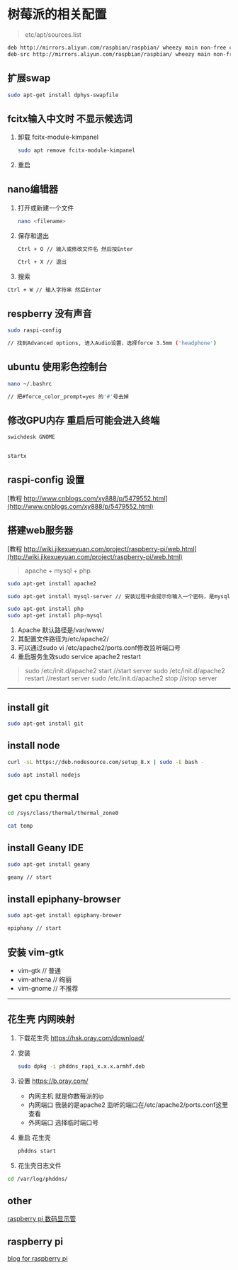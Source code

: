 # 树莓派的相关配置

> etc/apt/sources.list

```sh
deb http://mirrors.aliyun.com/raspbian/raspbian/ wheezy main non-free contrib
deb-src http://mirrors.aliyun.com/raspbian/raspbian/ wheezy main non-free contrib
```

## 扩展swap

```sh
sudo apt-get install dphys-swapfile
```

## fcitx输入中文时 不显示候选词

1. 卸载 fcitx-module-kimpanel

    ```sh
    sudo apt remove fcitx-module-kimpanel
    ```

2. 重启

## nano编辑器

1. 打开或新建一个文件

    ```sh
    nano <filename>
    ```

2. 保存和退出

    ```txt
    Ctrl + O // 输入或修改文件名 然后按Enter

    Ctrl + X // 退出
    ```

3. 搜索

```txt
Ctrl + W // 输入字符串 然后Enter
```

## respberry 没有声音

```sh
sudo raspi-config

// 找到Advanced options, 进入Audio设置，选择force 3.5mm ('headphone')

```

## ubuntu 使用彩色控制台

```sh
nano ~/.bashrc

// 把#force_color_prompt=yes 的'#'号去掉
```

## 修改GPU内存 重启后可能会进入终端

```sh
swichdesk GNOME


startx

```

## raspi-config 设置

[教程 http://www.cnblogs.com/xy888/p/5479552.html](http://www.cnblogs.com/xy888/p/5479552.html)

## 搭建web服务器

[教程 http://wiki.jikexueyuan.com/project/raspberry-pi/web.html](http://wiki.jikexueyuan.com/project/raspberry-pi/web.html)

> apache + mysql + php

```sh
sudo apt-get install apache2

sudo apt-get install mysql-server // 安装过程中会提示你输入一个密码，是mysql root用户的密码

sudo apt-get install php
sudo apt-get install php-mysql

```

1. Apache 默认路径是/var/www/
2. 其配置文件路径为/etc/apache2/
3. 可以通过sudo vi /etc/apache2/ports.conf修改监听端口号
4. 重启服务生效sudo service apache2 restart

> sudo /etc/init.d/apache2 start //start server
> sudo /etc/init.d/apache2 restart //restart server
> sudo /etc/init.d/apache2 stop //stop server

---

## install git

```sh
sudo apt-get install git

```

## install node

```sh
curl -sL https://deb.nodesource.com/setup_8.x | sudo -E bash -

sudo apt install nodejs

```

## get cpu thermal

```sh
cd /sys/class/thermal/thermal_zone0

cat temp

```

## install Geany IDE

```sh
sudo apt-get install geany

geany // start
```

## install epiphany-browser

```sh
sudo apt-get install epiphany-brower

epiphany // start
```

## 安装 vim-gtk

* vim-gtk // 普通
* vim-athena // 绚丽
* vim-gnome // 不推荐

---

## 花生壳 内网映射

1. 下载花生壳 https://hsk.oray.com/download/

2. 安装

    ```sh
    sudo dpkg -i phddns_rapi_x.x.x.armhf.deb
    ```

3. 设置 https://b.oray.com/

    * 内网主机 就是你数莓派的ip
    * 内网端口 我装的是apache2 监听的端口在/etc/apache2/ports.conf这里查看
    * 外网端口 选择临时端口号

4. 重启 花生壳

    ```sh
    phddns start
    ```

5. 花生壳日志文件

  ```sh
  cd /var/log/phddns/
  ```

## other

[raspberry pi 数码显示管](http://shumeipai.nxez.com/2014/10/12/raspberry-pi-drive-four-digital-tube-display-time.html)

## raspberry pi

[blog for raspberry pi](http://thejackalofjavascript.com)
